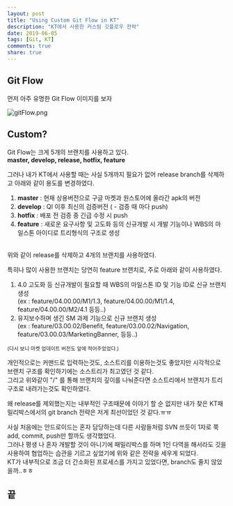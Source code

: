 ```yaml
---
layout: post
title: "Using Custom Git Flow in KT"
description: "KT에서 사용한 커스텀 깃플로우 전략"
date: 2019-06-05
tags: [Git, KT]
comments: true
share: true
---
```


## Git Flow   
먼저 아주 유명한 Git Flow 이미지를 보자  
  
![gitFlow.png](https://captainwonjong.github.io/images/190605_git_flow/gitFlow.png)  
  
## Custom?
Git Flow는 크게 5개의 브랜치를 사용하고 있다.  
**master, develop, release, hotfix, feature**  

그러나 내가 KT에서 사용할 때는 사실 5개까지 필요가 없어 release branch를 삭제하고 아래와 같이 용도를 변경하였다.  
1. **master** : 현재 상용버전으로 구글 마켓과 원스토어에 올라간 apk의 버전  
2. **develop** : QI 이후 최신의 검증버전 ( - 검증 때 마다 push)   
3. **hotfix** : 배포 전 검증 중 긴급 수정 시 push  
4. **feature** : 새로운 요구사항 및 고도화 등의 신규개발 시 개발 기능이나 WBS의 마일스톤 아이디로 트리형식의 구조로 생성  
  
<br>
위와 같이 release를 삭제하고 4개의 브랜치를 사용하였다.  
  
특히나 많이 사용한 브랜치는 당연히 feature 브랜치로, 주로 아래와 같이 사용하였다.  
  
1. 4.0 고도화 등 신규개발이 필요할 때 WBS의 마일스톤 ID 및 기능 ID로 신규 브랜치 생성  
(ex : feature/04.00.00/M1/1.3, feature/04.00.00/M1/1.4, feature/04.00.00/M2/4.1 등등..)  
2. 유지보수하며 생긴 SM 과제 기능으로 신규 브랜치 생성  
(ex : feature/03.00.02/Benefit, feature/03.00.02/Navigation, feature/03.00.03/MarketingBanner, 등등..)  
  
<small>(다시 보니 마켓 업데이트 버전도 앞에 적어주었었다.)</small>  
  
개인적으로는 커맨드로 입력하는것도, 소스트리를 이용하는것도 좋았지만 시각적으로 브랜치 구조를 확인하기에는 소스트리가 최고였던 것 같다.  
그리고 위와같이 "/" 를 통해 브랜치의 깊이를 나눠준다면 소스트리에서 브랜치가 트리구조로 내려가는것도 확인하였다.  

왜 release를 제외했는지는 내부적인 구조때문에 이야기 할 순 없지만 내가 찾은 KT패밀리박스에서의 git branch 전략은 저게 최선이었던 것 같다.ㅠㅠ  
  
사실 처음에는 안드로이드는 혼자 담당하는데 다른 사람들처럼 SVN 쓰듯이 1자로 쭉 add, commit, push만 할까도 생각했었다.  
그러나 평생 나 혼자 개발할 것이 아니기에 패밀리박스를 하며 1인 다역을 해서라도 깃을 사용하여 협업하는 습관을 기르고 싶었기에 위와 같은 전략을 세우게 되었다.  
KT가 내부적으로 조금 더 간소화된 프로세스를 가지고 있었다면, branch도 줄지 않았을까..ㅎㅎ  

## 끝
